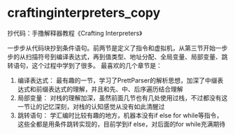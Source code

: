 # craftinginterpreters_copy
抄代码：手撸解释器教程《Crafting Interpreters》

一步步从代码块抄到条件语句。前两节是定义了指令和虚拟机，从第三节开始一步步的从扫描符号到编译表达式，再到值类型、地址分配、全局变量、局部变量、跳转语句，这个过程中学到了很多。
最喜欢的几个章节是：
1. 编译表达式： 最有趣的一节，学习了PrettParser的解析思想，加深了中缀表达式和前缀表达式的理解，并且和先、中、后序遍历结合理解
2. 局部变量： 对栈的理解加深，虽然前面几节也有几处使用过栈，不过都没有这一节让的记忆深刻，对栈的认知感觉从没有如此清醒过
3. 跳转语句： 学汇编时比较有趣的地方，机器本没有if else for while等指令，这些全都是用条件跳转实现的，目前学到if else，对后面的for while充满期待